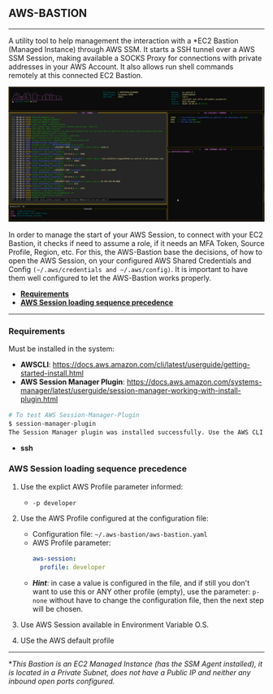 ## **AWS-BASTION**
---
A utility tool to help management the interaction with a *EC2 Bastion (Managed Instance) through AWS SSM. It starts a SSH tunnel over a AWS SSM Session, making available a SOCKS Proxy for connections with private addresses in your AWS Account. It also allows run shell commands remotely at this connected EC2 Bastion.

![AWS Bastion](./docs/screenshot_1.png)

In order to manage the start of your AWS Session, to connect with your EC2 Bastion, it checks if need to assume a role, if it needs an MFA Token, Source Profile, Region, etc. For this, the AWS-Bastion base the decisions, of how to open the AWS Session, on your configured AWS Shared Credentials and Config ```(~/.aws/credentials and ~/.aws/config)```. It is important to have them well configured to let the AWS-Bastion works properly. 


  - [**Requirements**](#requirements)
  - [**AWS Session loading sequence precedence**](#aws-session-loading-sequence-precedence)


--- 

### **Requirements**
Must be installed in the system:
- **AWSCLI**: https://docs.aws.amazon.com/cli/latest/userguide/getting-started-install.html
- **AWS Session Manager Plugin**: https://docs.aws.amazon.com/systems-manager/latest/userguide/session-manager-working-with-install-plugin.html
```bash
# To test AWS Session-Manager-Plugin
$ session-manager-plugin
The Session Manager plugin was installed successfully. Use the AWS CLI to start a session.
```
- **ssh** 

### **AWS Session loading sequence precedence**
1. Use the explict AWS Profile parameter informed: 
   - `-p developer`
2. Use the AWS Profile configured at the configuration file:
   - Configuration file: `~/.aws-bastion/aws-bastion.yaml`
   - AWS Profile parameter:
     ```yml
     aws-session:
       profile: developer
     ```
    - ***Hint***: in case a value is configured in the file, and if still you don't want to use this or ANY other profile (empty), use the parameter: `p- none` without have to change the configuration file, then the next step will be chosen.
  
3. Use AWS Session available in Environment Variable O.S.
   
4. USe the AWS default profile

---

**This Bastion is an EC2 Managed Instance (has the SSM Agent installed), it is located in a Private Subnet, does not have a Public IP and neither any inbound open ports configured.*
